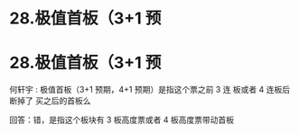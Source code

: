# 28.极值首板（3+1 预

# 28.极值首板（3+1 预

何轩宇 : 极值首板（3+1 预期，4+1 预期）是指这个票之前 3 连 板或者 4 连板后断掉了 买之后的首板么

回答：错，是指这个板块有 3 板高度票或者 4 板高度票带动首板